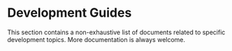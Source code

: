 # Development Guides

This section contains a non-exhaustive list of documents related to specific development topics. More documentation is always welcome.
